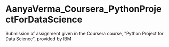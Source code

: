 # AanyaVerma_Coursera_PythonProjectForDataScience
Submission of assignment given in the Coursera course, "Python Project for Data Science", provided by IBM

